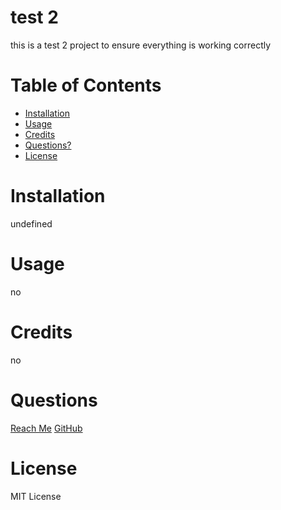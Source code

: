 # test 2
        

this is a test 2 project to ensure everything is working correctly

# Table of Contents
    
* [Installation](#Installation)
* [Usage](#Usage)
* [Credits](#Credits)
* [Questions?](#Questions)
* [License](#license)





# Installation
undefined

# Usage
no

# Credits
no

# Questions
[Reach Me](sudhanshubatra.19@gmail.com)
[GitHub](https://github.com/sudbatra)

# License
MIT License
    
    





